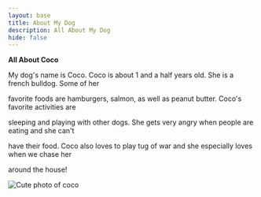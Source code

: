 ```yaml
---
layout: base
title: About My Dog
description: All About My Dog
hide: false
---
```

**All About Coco**

My dog's name is Coco. Coco is about 1 and a half years old. She is a french bulldog. Some of her 

favorite foods are hamburgers, salmon, as well as peanut butter. Coco's favorite activities are 

sleeping and playing with other dogs. She gets very angry when people are eating and she can't 

have their food. Coco also loves to play tug of war and she especially loves when we chase her 

around the house!

<img src="images/coco.png" alt="Cute photo of coco">